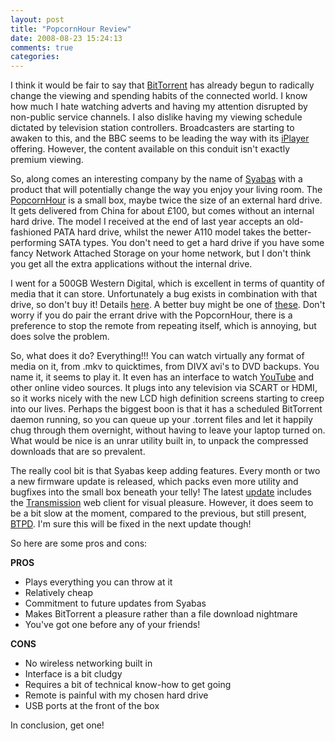 ```yaml
---
layout: post
title: "PopcornHour Review"
date: 2008-08-23 15:24:13
comments: true
categories:
---
```


I think it would be fair to say that [BitTorrent](http://www.bittorrent.org/beps/bep_0003.html) has already begun to radically change the viewing and spending habits of the connected world. I know how much I hate watching adverts and having my attention disrupted by non-public service channels. I also dislike having my viewing schedule dictated by television station controllers. Broadcasters are starting to awaken to this, and the BBC seems to be leading the way with its [iPlayer](http://www.bbc.co.uk/iplayer/) offering. However, the content available on this conduit isn't exactly premium viewing.

So, along comes an interesting company by the name of [Syabas](http://www.syabas.com) with a product that will potentially change the way you enjoy your living room. The [PopcornHour](http://www.popcornhour.com) is a small box, maybe twice the size of an external hard drive. It gets delivered  from China for about £100, but comes without an internal hard drive. The model I received at the end of last year accepts an old-fashioned PATA hard drive, whilst the newer A110 model takes the better-performing SATA types. You don't need to get a hard drive if you have some fancy Network Attached Storage on your home network, but I don't think you get all the extra applications without the internal drive.

I went for a 500GB Western Digital, which is excellent in terms of quantity of media that it can store. Unfortunately a bug exists in combination with that drive, so don't buy it! Details [here](http://www.networkedmediatank.com/showthread.php?tid=2716&highlight=repeating). A better buy might be one of [these](http://www.aria.co.uk/Products/Components/Hard+Drives/IDE/Seagate+500GB+IDE+7200rpm+8MB+?productId=30265). Don't worry if you do pair the errant drive with the PopcornHour, there is a preference to stop the remote from repeating itself, which is annoying, but does solve the problem.

So, what does it do? Everything!!! You can watch virtually any format of media on it, from .mkv to quicktimes, from DIVX avi's to DVD backups. You name it, it seems to play it. It even has an interface to watch [YouTube](www.youtube.com) and other online video sources. It plugs into any television via SCART or HDMI, so it works nicely with the new LCD high definition screens starting to creep into our lives. Perhaps the biggest boon is that it has a scheduled BitTorrent daemon running, so you can queue up your .torrent files and let it happily chug through them overnight, without having to leave your laptop turned on. What would be nice is an unrar utility built in, to unpack the compressed downloads that are so prevalent.

The really cool bit is that Syabas keep adding features. Every month or two a new firmware update is released, which packs even more utility and bugfixes into the small box beneath your telly! The latest [update](http://www.popcornhour.com/download/A100/01-17-080812-15-POP-402.html) includes the [Transmission](http://www.transmissionbt.com) web client for visual pleasure. However, it does seem to be a bit slow at the moment, compared to the previous, but still present, [BTPD](http://www.murmeldjur.se/btpd/). I'm sure this will be fixed in the next update though!

So here are some pros and cons:

**PROS**

* Plays everything you can throw at it
* Relatively cheap
* Commitment to future updates from Syabas
* Makes BitTorrent a pleasure rather than a file download nightmare
* You've got one before any of your friends!

**CONS**

* No wireless networking built in
* Interface is a bit cludgy
* Requires a bit of technical know-how to get going
* Remote is painful with my chosen hard drive
* USB ports at the front of the box

In conclusion, get one!
